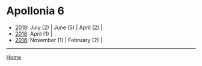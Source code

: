 # Apollonia 6

  * [2019](./apollonia-6-2019.md): 
      July (2) | 
      June (5) | 
      April (2) | 
  * [2018](./apollonia-6-2018.md): 
      April (1) | 
  * [2016](./apollonia-6-2016.md): 
      November (1) | 
      February (2) | 

----

[Home](../)
